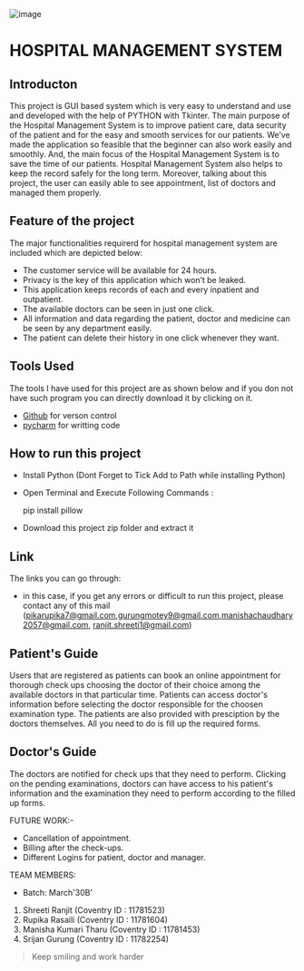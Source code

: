 

   ![image](https://user-images.githubusercontent.com/84695660/134925086-b0ffe1a0-0758-4b80-b9d3-a01507ec9f16.png)

# HOSPITAL MANAGEMENT SYSTEM

## Introducton
This project is GUI based system which is very easy to understand and use and developed with the help of PYTHON with Tkinter. The main purpose of the Hospital 
Management System is to improve patient care, data security of the patient and for the easy and smooth services for our patients. We’ve made the application 
so feasible that the beginner can also work easily and smoothly. And, the main focus of the Hospital Management System is to save the time of our patients. 
Hospital Management System also helps to keep the record safely for the long term. Moreover, talking about this project, the user can easily able to see
appointment, list of doctors and managed them properly. 

## Feature of the project

The major functionalities requirerd for hospital management system are included which are depicted below:


-	The customer service will be available for 24 hours.
-  Privacy is the key of this application which won’t be leaked.
-	This application keeps records of each and every inpatient and outpatient.
-	The available doctors can be seen in just one click.
-	All information and data regarding the patient, doctor and medicine can be seen by any department easily.
-	The patient can delete their history in one click whenever they want.



## Tools Used

The tools I have used for this project are as shown below and if you don not have such program you can directly download it by clicking on it.

-  [Github](https://github.com) for verson control
-  [pycharm](https://www.jetbrains.com/pycharm/download/download-thanks.html?platform=windows) for writting code


## How to run this project 

- Install Python (Dont Forget to Tick Add to Path while installing Python)
- Open Terminal and Execute Following Commands :


  pip install pillow
  
- Download this project zip folder and extract it


## Link
The links you can go through:
- in this case, if you get any errors or difficult to run this project, please contact any of this mail (pikarupika7@gmail.com,gurungmotey9@gmail.com,manishachaudhary2057@gmail.com, ranjit.shreeti1@gmail.com)
 
 
## Patient's Guide
Users that are registered as patients can book an online appointment for thorough check ups choosing the doctor of their choice among the available doctors in that 
particular time. Patients can access doctor's information before selecting the doctor responsible for the choosen examination type. The patients are also provided with 
presciption by the doctors themselves. All you need to do is fill up the required forms.


## Doctor's Guide
The doctors are notified for check ups that they need to perform. Clicking on the pending examinations, doctors can have access to his patient's information 
and the examination they need to perform according to the filled up forms.


FUTURE WORK:-
- Cancellation of appointment.
- Billing after the check-ups.
- Different Logins for patient, doctor and manager.


TEAM MEMBERS:     
- Batch: March'30B'
1. Shreeti Ranjit (Coventry ID : 11781523)
2. Rupika Rasaili (Coventry ID : 11781604)
3. Manisha Kumari Tharu (Coventry ID : 11781453)
4. Srijan Gurung (Coventry ID : 11782254)


>Keep smiling and work harder
